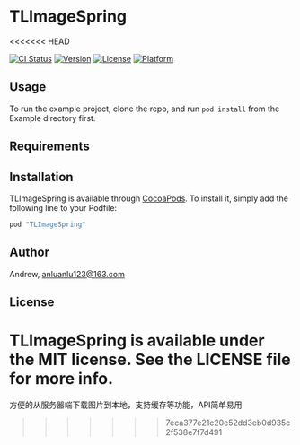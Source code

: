# TLImageSpring
<<<<<<< HEAD

[![CI Status](http://img.shields.io/travis/Andrew/TLImageSpring.svg?style=flat)](https://travis-ci.org/Andrew/TLImageSpring)
[![Version](https://img.shields.io/cocoapods/v/TLImageSpring.svg?style=flat)](http://cocoapods.org/pods/TLImageSpring)
[![License](https://img.shields.io/cocoapods/l/TLImageSpring.svg?style=flat)](http://cocoapods.org/pods/TLImageSpring)
[![Platform](https://img.shields.io/cocoapods/p/TLImageSpring.svg?style=flat)](http://cocoapods.org/pods/TLImageSpring)

## Usage

To run the example project, clone the repo, and run `pod install` from the Example directory first.

## Requirements

## Installation

TLImageSpring is available through [CocoaPods](http://cocoapods.org). To install
it, simply add the following line to your Podfile:

```ruby
pod "TLImageSpring"
```

## Author

Andrew, anluanlu123@163.com

## License

TLImageSpring is available under the MIT license. See the LICENSE file for more info.
=======
方便的从服务器端下载图片到本地，支持缓存等功能，API简单易用
>>>>>>> 7eca377e21c20e52dd3eb0d935c2f538e7f7d491
